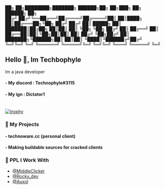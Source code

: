   ██╗    ██╗████████╗███████╗ ██████╗██╗  ██╗███╗   ██╗ ██████╗ ██╗  
 ██╔╝   ██╔╝╚══██╔══╝██╔════╝██╔════╝██║  ██║████╗  ██║██╔═══██╗╚██╗ 
██╔╝   ██╔╝    ██║   █████╗  ██║     ███████║██╔██╗ ██║██║   ██║ ╚██╗
╚██╗  ██╔╝     ██║   ██╔══╝  ██║     ██╔══██║██║╚██╗██║██║   ██║ ██╔╝
 ╚██╗██╔╝      ██║   ███████╗╚██████╗██║  ██║██║ ╚████║╚██████╔╝██╔╝ 
  ╚═╝╚═╝       ╚═╝   ╚══════╝ ╚═════╝╚═╝  ╚═╝╚═╝  ╚═══╝ ╚═════╝ ╚═╝  
                                                                     

## Hello 👋, Im Techbophyle

Im a java developer

#### - My discord : Technophyle#3115
#### - My ign : Dictator1

#



[![trophy](https://github-profile-trophy.vercel.app/?username=T3chn0phyl3&no-bg=true)](https://github.com/ryo-ma/github-profile-trophy)
### 🚀 My Projects
#### - technoware.cc (personal client)
#### - Making buildable sources for cracked clients

  
### 👻 PPL I Work With

- [@MiddleClicker](https://github.com/middleclicker)
- [@Rocky_dev](https://github.com/master7720)
- [@Auxol](https://github.com/Auxol)

  
